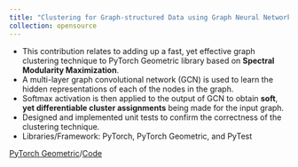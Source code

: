 ```yaml
---
title: "Clustering for Graph-structured Data using Graph Neural Networks"
collection: opensource
---
```


- This contribution relates to adding up a fast, yet effective graph clustering technique to PyTorch Geometric library
based on **Spectral Modularity Maximization**.
- A multi-layer graph convolutional network (GCN) is used to learn the hidden representations of each of the nodes
in the graph.
- Softmax activation is then applied to the output of GCN to obtain **soft**, **yet differentiable cluster assignments**
being made for the input graph.
- Designed and implemented unit tests to confirm the correctness of the clustering technique.
- Libraries/Framework: PyTorch, PyTorch Geometric, and PyTest

[PyTorch Geometric](https://pytorch-geometric.readthedocs.io/en/latest/generated/torch_geometric.nn.dense.DMoNPooling.html#torch_geometric.nn.dense.DMoNPooling)/[Code](https://github.com/fork123aniket/Graph-Clustering-using-Graph-Neural-Networks-from-scratch)
